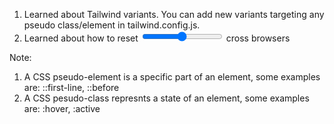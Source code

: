 1. Learned about Tailwind variants. You can add new variants targeting any pseudo class/element in tailwind.config.js.
2. Learned about how to reset <input type='range'> cross browsers

Note:

1. A CSS pseudo-element is a specific part of an element, some examples are: ::first-line, ::before
2. A CSS pesudo-class represnts a state of an element, some examples are: :hover, :active
